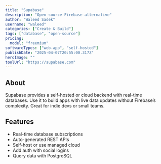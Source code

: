 ```yaml
---
title: "Supabase"
description: "Open-source Firebase alternative"
author: "Waleed Sadek"
username: "waleed"
categories: ["Create & Build"]
tags: ["database", "open-source"]
pricing:
  model: "freemium"
softwareTypes: ["web-app", "self-hosted"]
publishDate: "2025-04-07T20:55:00.317Z"
heroImage: ""
toolUrl: "https://supabase.com"
---
```

## About
Supabase provides a self-hosted or cloud backend with real-time databases. Use it to build apps with live data updates without Firebase’s complexity. Great for indie devs or small teams.

## Features
- Real-time database subscriptions
- Auto-generated REST APIs
- Self-host or use managed cloud
- Add auth with social logins
- Query data with PostgreSQL